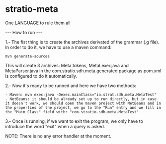 stratio-meta
============

One LANGUAGE to rule them all

--- How to run ---

1.- The fist thing is to create the archives derivated of the grammar (.g file). In order to do it, we have to use a maven command:

	mvn generate-sources

This will create 3 archives: Meta.tokens, MetaLexer.java and MetaParser.java in the com.stratio.sdh.meta.generated package as pom.xml is configured to do it automatically.

2.- Now it's ready to be runned and here we have two methods:
	
	- Maven: mvn exec:java -Dexec.mainClass="io.strat.sdh.meta.MetaTest"
	- NetBeans: it should be already set up to run directly, but in case it doesn't work, we should open the maven project with NetBeans and in the properties of the project, we go to the "Run" entry and we fill in the "Main Class" field with: "com.stratio.sdh.meta.MetaTest"

3.- Once is running, if we want to exit the program, we only have to introduce the word "exit" when a query is asked.

NOTE: There is no any error handler at the moment.
